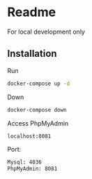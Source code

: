 # Readme
For local development only

## Installation

Run
```bash
docker-compose up -d
```

Down
```bash
docker-compose down
```

Access PhpMyAdmin
```bash
localhost:8081
```

Port:
```bash
Mysql: 4036
PhpMyAdmin: 8081
```
